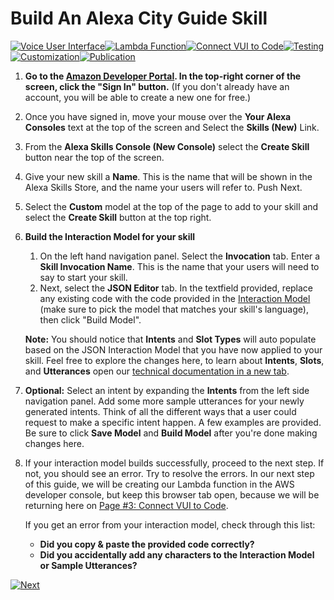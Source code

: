 # Build An Alexa City Guide Skill
[![Voice User Interface](https://m.media-amazon.com/images/G/01/mobile-apps/dex/alexa/alexa-skills-kit/tutorials/navigation/1-on._TTH_.png)](./1-voice-user-interface.md)[![Lambda Function](https://m.media-amazon.com/images/G/01/mobile-apps/dex/alexa/alexa-skills-kit/tutorials/navigation/2-off._TTH_.png)](./2-lambda-function.md)[![Connect VUI to Code](https://m.media-amazon.com/images/G/01/mobile-apps/dex/alexa/alexa-skills-kit/tutorials/navigation/3-off._TTH_.png)](./3-connect-vui-to-code.md)[![Testing](https://m.media-amazon.com/images/G/01/mobile-apps/dex/alexa/alexa-skills-kit/tutorials/navigation/4-off._TTH_.png)](./4-testing.md)[![Customization](https://m.media-amazon.com/images/G/01/mobile-apps/dex/alexa/alexa-skills-kit/tutorials/navigation/5-off._TTH_.png)](./5-customization.md)[![Publication](https://m.media-amazon.com/images/G/01/mobile-apps/dex/alexa/alexa-skills-kit/tutorials/navigation/6-off._TTH_.png)](./6-publication.md)

1.  **Go to the [Amazon Developer Portal](http://developer.amazon.com?&sc_category=Owned&sc_channel=RD&sc_campaign=Evangelism2018&sc_publisher=github&sc_content=Survey&sc_detail=city-guide-nodejs-V2_GUI-1&sc_funnel=Convert&sc_country=WW&sc_medium=Owned_RD_Evangelism2018_github_Survey_city-guide-nodejs-V2_GUI-1_Convert_WW_beginnersdevs&sc_segment=beginnersdevs).  In the top-right corner of the screen, click the "Sign In" button.**
(If you don't already have an account, you will be able to create a new one for free.)

2.  Once you have signed in, move your mouse over the **Your Alexa Consoles** text at the top of the screen and Select the **Skills (New)** Link.

3.  From the **Alexa Skills Console (New Console)** select the **Create Skill** button near the top of the screen.

4. Give your new skill a **Name**. This is the name that will be shown in the Alexa Skills Store, and the name your users will refer to. Push Next.

5. Select the **Custom** model at the top of the page to add to your skill and select the **Create Skill** button at the top right.

6. **Build the Interaction Model for your skill**
	1. On the left hand navigation panel. Select the **Invocation** tab. Enter a **Skill Invocation Name**. This is the name that your users will need to say to start your skill.
	2. Next, select the **JSON Editor** tab. In the textfield provided, replace any existing code with the code provided in the [Interaction Model](https://github.com/alexa/skill-sample-nodejs-howto/tree/master/models) (make sure to pick the model that matches your skill's language), then click "Build Model".

	**Note:** You should notice that **Intents** and **Slot Types** will auto populate based on the JSON Interaction Model that you have now applied to your skill. Feel free to explore the changes here, to learn about **Intents**, **Slots**, and **Utterances** open our [technical documentation in a new tab](https://developer.amazon.com/docs/custom-skills/create-intents-utterances-and-slots.html?&sc_category=Owned&sc_channel=RD&sc_campaign=Evangelism2018&sc_publisher=github&sc_content=Survey&sc_detail=city-guide-nodejs-V2_GUI-1&sc_funnel=Convert&sc_country=WW&sc_medium=Owned_RD_Evangelism2018_github_Survey_city-guide-nodejs-V2_GUI-1_Convert_WW_beginnersdevs&sc_segment=beginnersdevs).

7. **Optional:** Select an intent by expanding the **Intents** from the left side navigation panel. Add some more sample utterances for your newly generated intents. Think of all the different ways that a user could request to make a specific intent happen. A few examples are provided. Be sure to click **Save Model** and **Build Model** after you're done making changes here.

8. If your interaction model builds successfully, proceed to the next step. If not, you should see an error. Try to resolve the errors. In our next step of this guide, we will be creating our Lambda function in the AWS developer console, but keep this browser tab open, because we will be returning here on [Page #3: Connect VUI to Code](./3-connect-vui-to-code).


     If you get an error from your interaction model, check through this list:

     *  **Did you copy & paste the provided code correctly?**
     *  **Did you accidentally add any characters to the Interaction Model or Sample Utterances?**

[![Next](https://m.media-amazon.com/images/G/01/mobile-apps/dex/alexa/alexa-skills-kit/tutorials/general/buttons/button_next_lambda_function._TTH_.png)](./2-lambda-function.md)
